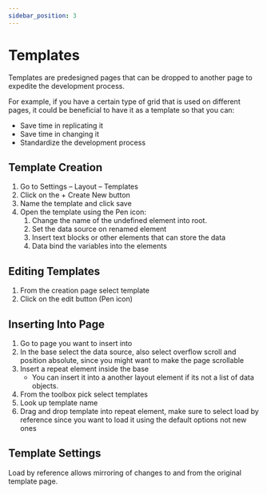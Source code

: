 ```yaml
---
sidebar_position: 3
---
```

# Templates

Templates are predesigned pages that can be dropped to another page to expedite the development process.

For example, if you have a certain type of grid that is used on different pages, it could be beneficial to have it as a template so that you can:

- Save time in replicating it
- Save time in changing it
- Standardize the development process

## Template Creation

1. Go to Settings – Layout – Templates
2. Click on the + Create New button
3. Name the template and click save
4. Open the template using the Pen icon:
    1. Change the name of the undefined element into root.
    2. Set the data source on renamed element
    3. Insert text blocks or other elements that can store the data
    4. Data bind the variables into the elements

## Editing Templates

1. From the creation page select template
2. Click on the edit button (Pen icon)

## Inserting Into Page

1. Go to page you want to insert into
2. In the base select the data source, also select overflow scroll and position absolute, since you might want to make the page scrollable
3. Insert a repeat element inside the base
    - You can insert it into a another layout element if its not a list of data objects.
4. From the toolbox pick select templates
5. Look up template name
6. Drag and drop template into repeat element, make sure to select load by reference since you want to load it using the default options not new ones

## Template Settings

Load by reference allows mirroring of changes to and from the original template page.
